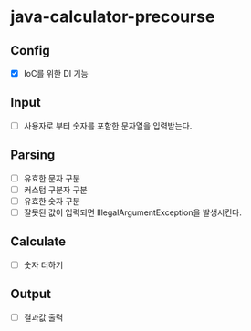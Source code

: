 # java-calculator-precourse

## Config
- [X] IoC를 위한 DI 기능 

## Input
- [ ] 사용자로 부터 숫자를 포함한 문자열을 입력받는다.

## Parsing
- [ ] 유효한 문자 구분
- [ ] 커스텀 구분자 구분
- [ ] 유효한 숫자 구분
- [ ] 잘못된 값이 입력되면 IllegalArgumentException을 발생시킨다.

## Calculate
- [ ] 숫자 더하기

## Output
- [ ] 결과값 출력

